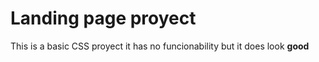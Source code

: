 # Landing page proyect

This is a basic CSS proyect it has no funcionability but it does look **good**